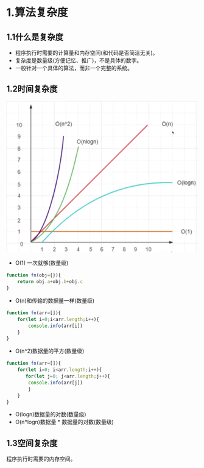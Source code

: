 # 1.算法复杂度

## 1.1什么是复杂度

- 程序执行时需要的计算量和内存空间(和代码是否简洁无关)。
- 复杂度是数量级(方便记忆、推广)，不是具体的数字。
- 一般针对一个具体的算法，而非一个完整的系统。

## 1.2时间复杂度

![image-20220726165109924](.\img\image-20220726165109924.png)

- O(1) 一次就够(数量级)

```js
function fn(obj={}){
    return obj.a+obj.b+obj.c
}
```

- O(n)和传输的数据量一样(数量级)

```js
function fn(arr=[]){
    for(let i=0;i<arr.length;i++){
        console.info(arr[i])
    }
}
```

- O(n^2)数据量的平方(数量级)

```js
function fn(arr=[]){
    for(let i=0; i<arr.length;i++){
       for(let j=0; j<arr.length;j++){
        console.info(arr[j])
    	}
    }
}
```

- O(logn)数据量的对数(数量级)
- O(n*logn)数据量 * 数据量的对数(数量级)

## 1.3空间复杂度

程序执行时需要的内存空间。